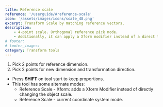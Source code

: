 ```yaml
---
title: Reference scale
reference: '/userguide/#reference-scale'
icon: '/assets/images/icons/scale_48.png'
excerpt: Transform Scale by matching reference vectors.
description:
    - 4-point scale. Orthogonal reference pick mode.
    - Additionally, it can apply a Xform modifier instead of a direct transformation.
# footer:
# footer_images:
category: Transform tools
---
```


1. Pick 2 points for reference dimension.
2. Pick 2 points for new dimension and transformation direction.

* Press **SHIFT** on tool start to keep proportions.
* This tool has some alternate modes:
  * Reference Scale - Xform: adds a Xform Modifier instead of directly changing the object scale.
  * Reference Scale - current coordinate system mode.
